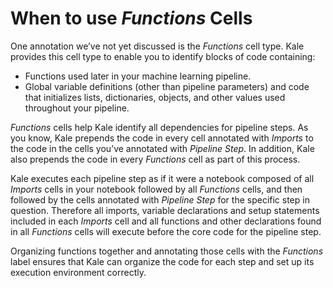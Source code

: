 # When to use *Functions* Cells

One annotation we’ve not yet discussed is the *Functions* cell type. Kale
provides this cell type to enable you to identify blocks of code containing:

- Functions used later in your machine learning pipeline.
- Global variable definitions (other than pipeline parameters) and code that
  initializes lists, dictionaries, objects, and other values used throughout
  your pipeline.

*Functions* cells help Kale identify all dependencies for pipeline steps. As
you know, Kale prepends the code in every cell annotated with *Imports* to the
code in the cells you’ve annotated with *Pipeline Step*. In addition, Kale also
prepends the code in every *Functions* cell as part of this process.

Kale executes each pipeline step as if it were a notebook composed of all
*Imports* cells in your notebook followed by all *Functions* cells, and then
followed by the cells annotated with *Pipeline Step* for the specific step in
question. Therefore all imports, variable declarations and setup statements
included in each *Imports* cell and all functions and other declarations found
in all *Functions* cells will execute before the core code for the pipeline
step.

Organizing functions together and annotating those cells with the *Functions*
label ensures that Kale can organize the code for each step and set up its
execution environment correctly.

